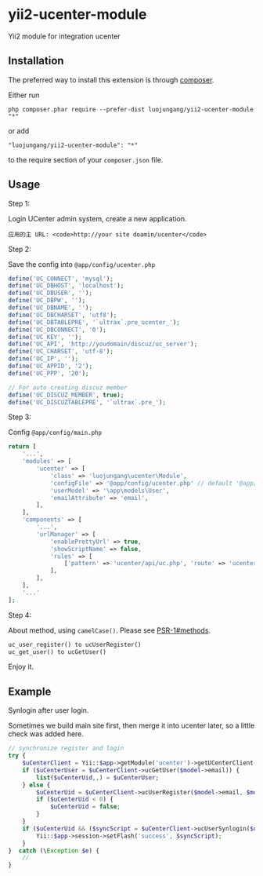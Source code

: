 # yii2-ucenter-module
Yii2 module for integration ucenter

Installation
------------

The preferred way to install this extension is through [composer](http://getcomposer.org/download/).

Either run

```
php composer.phar require --prefer-dist luojungang/yii2-ucenter-module "*"
```

or add

```
"luojungang/yii2-ucenter-module": "*"
```

to the require section of your `composer.json` file.

Usage
-----
Step 1:

Login UCenter admin system, create a new application.
```
应用的主 URL: <code>http://your site doamin/ucenter</code>
```
 
Step 2: 

Save the config into `@app/config/ucenter.php`
```php
define('UC_CONNECT', 'mysql');
define('UC_DBHOST', 'localhost');
define('UC_DBUSER', '');
define('UC_DBPW', '');
define('UC_DBNAME', '');
define('UC_DBCHARSET', 'utf8');
define('UC_DBTABLEPRE', '`ultrax`.pre_ucenter_');
define('UC_DBCONNECT', '0');
define('UC_KEY', '');
define('UC_API', 'http://youdomain/discuz/uc_server');
define('UC_CHARSET', 'utf-8');
define('UC_IP', '');
define('UC_APPID', '2');
define('UC_PPP', '20');

// For auto creating discuz member
define('UC_DISCUZ_MEMBER', true);
define('UC_DISCUZTABLEPRE', '`ultrax`.pre_');
```

Step 3:

Config `@app/config/main.php`
```php
return [
    '...',
    'modules' => [
        'ucenter' => [
            'class' => 'luojungang\ucenter\Module',
            'configFile' => '@app/config/ucenter.php' // default '@app/config/ucenter.php',
            'userModel' => '\app\models\User',
            'emailAttribute' => 'email',
        ],
    ],
    'components' => [
        '...',
        'urlManager' => [
            'enablePrettyUrl' => true,
            'showScriptName' => false,
            'rules' => [
                ['pattern' => 'ucenter/api/uc.php', 'route' => 'ucenter/api/index'],
            ],
        ],
    ],
    '...'
];
```

Step 4:

About method, using <code>camelCase()</code>. Please see [PSR-1#methods](http://www.php-fig.org/psr/psr-1/#43-methods).
```php
uc_user_register() to ucUserRegister()
uc_get_user() to ucGetUser()
```
Enjoy it.

Example
------

Synlogin after user login.

Sometimes we build main site first, then merge it into ucenter later, so a little check was added here.
```php
// synchronize register and login
try {
    $uCenterClient = Yii::$app->getModule('ucenter')->getUCenterClient();
    if ($uCenterUser = $uCenterClient->ucGetUser($model->email)) {
        list($uCenterUid,,) = $uCenterUser;
    } else {
        $uCenterUid = $uCenterClient->ucUserRegister($model->email, $model->password, $model->email);
        if ($uCenterUid < 0) {
            $uCenterUid = false;
        }
    }
    if ($uCenterUid && ($syncScript = $uCenterClient->ucUserSynlogin($uCenterUid))) {
        Yii::$app->session->setFlash('success', $syncScript);
    }
}  catch (\Exception $e) {
    //
}
```
